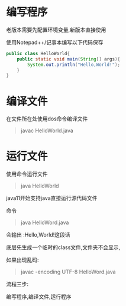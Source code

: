 # 编写程序

老版本需要先配置环境变量,新版本直接使用

使用Notepad++/记事本编写以下代码保存

```java
public class HelloWorld{
	public static void main(String[] args){
		System.out.println("Hello,World!");
	}
}
```

# 编译文件

在文件所在处使用dos命令编译文件

> javac HelloWorld.java



# 运行文件

使用命令运行文件

> java HelloWorld

java11开始支持java直接运行源代码文件

命令

> java HelloWord.java

会输出 :Hello,World!这段话

底层先生成一个临时的class文件,文件夹不会显示,



如果出现乱码:

> javac -encoding UTF-8 HelloWord.java



流程三步:

编写程序,编译文件,运行程序

